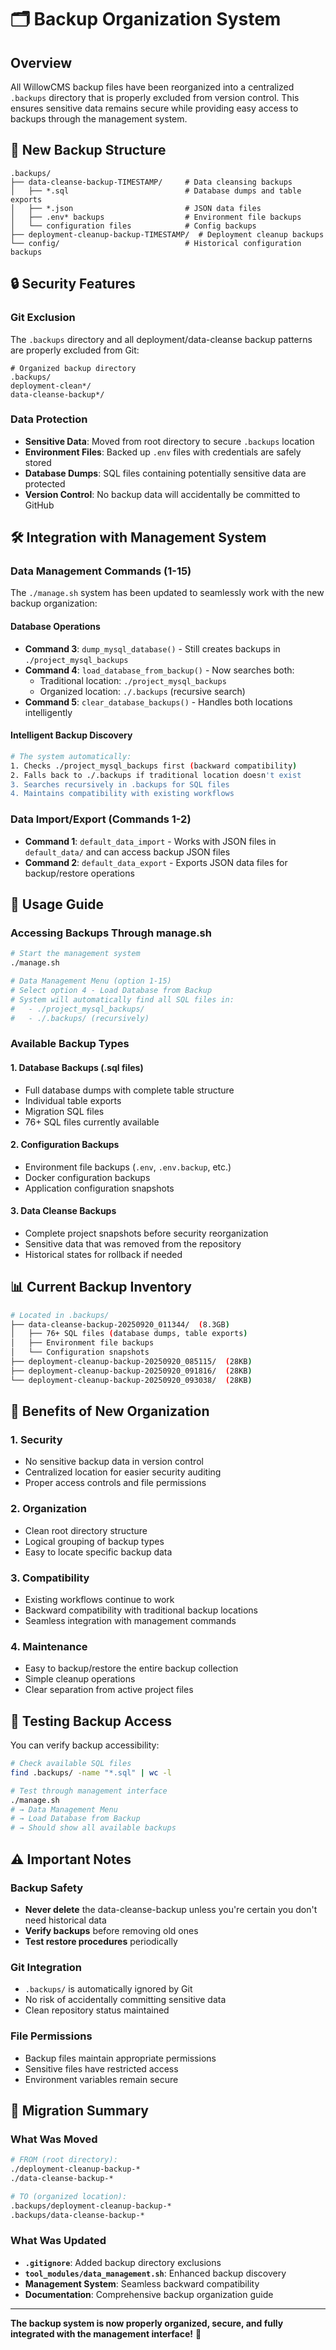 # 🗂️ Backup Organization System

## Overview
All WillowCMS backup files have been reorganized into a centralized `.backups` directory that is properly excluded from version control. This ensures sensitive data remains secure while providing easy access to backups through the management system.

## 📁 New Backup Structure

```
.backups/
├── data-cleanse-backup-TIMESTAMP/     # Data cleansing backups
│   ├── *.sql                          # Database dumps and table exports
│   ├── *.json                         # JSON data files
│   ├── .env* backups                  # Environment file backups
│   └── configuration files            # Config backups
├── deployment-cleanup-backup-TIMESTAMP/  # Deployment cleanup backups
└── config/                            # Historical configuration backups
```

## 🔒 Security Features

### Git Exclusion
The `.backups` directory and all deployment/data-cleanse backup patterns are properly excluded from Git:

```gitignore
# Organized backup directory
.backups/
deployment-clean*/
data-cleanse-backup*/
```

### Data Protection
- **Sensitive Data**: Moved from root directory to secure `.backups` location
- **Environment Files**: Backed up `.env` files with credentials are safely stored
- **Database Dumps**: SQL files containing potentially sensitive data are protected
- **Version Control**: No backup data will accidentally be committed to GitHub

## 🛠️ Integration with Management System

### Data Management Commands (1-15)
The `./manage.sh` system has been updated to seamlessly work with the new backup organization:

#### Database Operations
- **Command 3**: `dump_mysql_database()` - Still creates backups in `./project_mysql_backups`
- **Command 4**: `load_database_from_backup()` - Now searches both:
  - Traditional location: `./project_mysql_backups`
  - Organized location: `./.backups` (recursive search)
- **Command 5**: `clear_database_backups()` - Handles both locations intelligently

#### Intelligent Backup Discovery
```bash
# The system automatically:
1. Checks ./project_mysql_backups first (backward compatibility)
2. Falls back to ./.backups if traditional location doesn't exist
3. Searches recursively in .backups for SQL files
4. Maintains compatibility with existing workflows
```

### Data Import/Export (Commands 1-2)
- **Command 1**: `default_data_import` - Works with JSON files in `default_data/` and can access backup JSON files
- **Command 2**: `default_data_export` - Exports JSON data files for backup/restore operations

## 🚀 Usage Guide

### Accessing Backups Through manage.sh

```bash
# Start the management system
./manage.sh

# Data Management Menu (option 1-15)
# Select option 4 - Load Database from Backup
# System will automatically find all SQL files in:
#   - ./project_mysql_backups/
#   - ./.backups/ (recursively)
```

### Available Backup Types

#### 1. Database Backups (.sql files)
- Full database dumps with complete table structure
- Individual table exports
- Migration SQL files
- 76+ SQL files currently available

#### 2. Configuration Backups
- Environment file backups (`.env`, `.env.backup`, etc.)
- Docker configuration backups
- Application configuration snapshots

#### 3. Data Cleanse Backups
- Complete project snapshots before security reorganization
- Sensitive data that was removed from the repository
- Historical states for rollback if needed

## 📊 Current Backup Inventory

```bash
# Located in .backups/
├── data-cleanse-backup-20250920_011344/  (8.3GB)
│   ├── 76+ SQL files (database dumps, table exports)
│   ├── Environment file backups
│   └── Configuration snapshots
├── deployment-cleanup-backup-20250920_085115/  (28KB)
├── deployment-cleanup-backup-20250920_091816/  (28KB)
└── deployment-cleanup-backup-20250920_093038/  (28KB)
```

## 🔧 Benefits of New Organization

### 1. **Security**
- No sensitive backup data in version control
- Centralized location for easier security auditing
- Proper access controls and file permissions

### 2. **Organization**
- Clean root directory structure
- Logical grouping of backup types
- Easy to locate specific backup data

### 3. **Compatibility**
- Existing workflows continue to work
- Backward compatibility with traditional backup locations
- Seamless integration with management commands

### 4. **Maintenance**
- Easy to backup/restore the entire backup collection
- Simple cleanup operations
- Clear separation from active project files

## 🧪 Testing Backup Access

You can verify backup accessibility:

```bash
# Check available SQL files
find .backups/ -name "*.sql" | wc -l

# Test through management interface
./manage.sh
# → Data Management Menu
# → Load Database from Backup
# → Should show all available backups
```

## ⚠️ Important Notes

### Backup Safety
- **Never delete** the data-cleanse-backup unless you're certain you don't need historical data
- **Verify backups** before removing old ones
- **Test restore procedures** periodically

### Git Integration
- `.backups/` is automatically ignored by Git
- No risk of accidentally committing sensitive data
- Clean repository status maintained

### File Permissions
- Backup files maintain appropriate permissions
- Sensitive files have restricted access
- Environment variables remain secure

## 🔄 Migration Summary

### What Was Moved
```bash
# FROM (root directory):
./deployment-cleanup-backup-*
./data-cleanse-backup-*

# TO (organized location):
.backups/deployment-cleanup-backup-*
.backups/data-cleanse-backup-*
```

### What Was Updated
- **`.gitignore`**: Added backup directory exclusions
- **`tool_modules/data_management.sh`**: Enhanced backup discovery
- **Management System**: Seamless backward compatibility
- **Documentation**: Comprehensive backup organization guide

---

**The backup system is now properly organized, secure, and fully integrated with the management interface!** 🎉